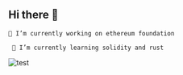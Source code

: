 ## Hi there 👋

<!--
**Villhazee/Villhazee** is a ✨ _special_ ✨ repository because its `README.md` (this file) appears on your GitHub profile.

Here are some ideas to get you started:

- 🔭 I’m currently working on ...
- 🌱 I’m currently learning ...
- 👯 I’m looking to collaborate on ...
- 🤔 I’m looking for help with ...
- 💬 Ask me about ...
- 📫 How to reach me: ...
- 😄 Pronouns: ...
- ⚡ Fun fact: ...
-->
    🔭 I’m currently working on ethereum foundation

     🌱 I’m currently learning solidity and rust
![test](https://media.giphy.com/media/fm6xxZHgHLwxa/giphy.gif?cid=ecf05e47n4020w3ni73c8fu6rxadkhgj5tridjnp7apoc3iw&ep=v1_gifs_search&rid=giphy.gif&ct=g)
